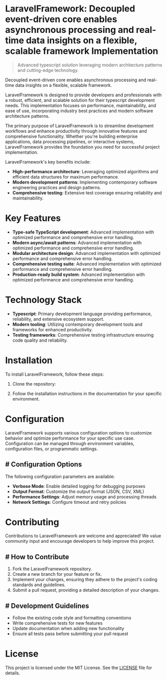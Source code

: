 <!-- fallback_LaravelFramework_20250806223812_63350 -->

# LaravelFramework: Decoupled event-driven core enables asynchronous processing and real-time data insights on a flexible, scalable framework Implementation
> Advanced typescript solution leveraging modern architecture patterns and cutting-edge technology.

Decoupled event-driven core enables asynchronous processing and real-time data insights on a flexible, scalable framework.

LaravelFramework is designed to provide developers and professionals with a robust, efficient, and scalable solution for their typescript development needs. This implementation focuses on performance, maintainability, and ease of use, incorporating industry best practices and modern software architecture patterns.

The primary purpose of LaravelFramework is to streamline development workflows and enhance productivity through innovative features and comprehensive functionality. Whether you're building enterprise applications, data processing pipelines, or interactive systems, LaravelFramework provides the foundation you need for successful project implementation.

LaravelFramework's key benefits include:

* **High-performance architecture**: Leveraging optimized algorithms and efficient data structures for maximum performance.
* **Modern development patterns**: Implementing contemporary software engineering practices and design patterns.
* **Comprehensive testing**: Extensive test coverage ensuring reliability and maintainability.

# Key Features

* **Type-safe TypeScript development**: Advanced implementation with optimized performance and comprehensive error handling.
* **Modern async/await patterns**: Advanced implementation with optimized performance and comprehensive error handling.
* **Modular architecture design**: Advanced implementation with optimized performance and comprehensive error handling.
* **Comprehensive testing suite**: Advanced implementation with optimized performance and comprehensive error handling.
* **Production-ready build system**: Advanced implementation with optimized performance and comprehensive error handling.

# Technology Stack

* **Typescript**: Primary development language providing performance, reliability, and extensive ecosystem support.
* **Modern tooling**: Utilizing contemporary development tools and frameworks for enhanced productivity.
* **Testing frameworks**: Comprehensive testing infrastructure ensuring code quality and reliability.

# Installation

To install LaravelFramework, follow these steps:

1. Clone the repository:


2. Follow the installation instructions in the documentation for your specific environment.

# Configuration

LaravelFramework supports various configuration options to customize behavior and optimize performance for your specific use case. Configuration can be managed through environment variables, configuration files, or programmatic settings.

## # Configuration Options

The following configuration parameters are available:

* **Verbose Mode**: Enable detailed logging for debugging purposes
* **Output Format**: Customize the output format (JSON, CSV, XML)
* **Performance Settings**: Adjust memory usage and processing threads
* **Network Settings**: Configure timeout and retry policies

# Contributing

Contributions to LaravelFramework are welcome and appreciated! We value community input and encourage developers to help improve this project.

## # How to Contribute

1. Fork the LaravelFramework repository.
2. Create a new branch for your feature or fix.
3. Implement your changes, ensuring they adhere to the project's coding standards and guidelines.
4. Submit a pull request, providing a detailed description of your changes.

## # Development Guidelines

* Follow the existing code style and formatting conventions
* Write comprehensive tests for new features
* Update documentation when adding new functionality
* Ensure all tests pass before submitting your pull request

# License

This project is licensed under the MIT License. See the [LICENSE](https://github.com/sandibrrm/LaravelFramework/blob/main/LICENSE) file for details.
